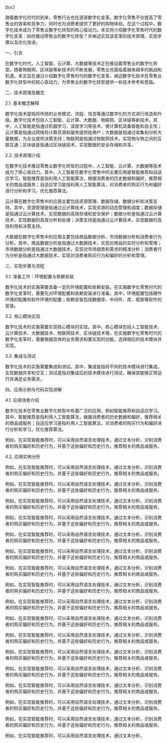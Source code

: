 
[toc]                    
                
                
随着数字化时代的到来，零售行业也在逐渐数字化变革。数字化零售不仅提高了零售业的效率和竞争力，同时也为消费者提供了更好的购物体验。在这个过程中，数字化技术成为了零售业数字化转型的核心驱动力。本文将介绍数字化零售时代的数字化变革：如何推动零售业的数字化转型？并阐述实现该变革的技术原理、实现步骤以及优化改进。

一、引言

在数字化时代，人工智能、云计算、大数据等技术正在推动着零售业的数字化转型。随着物联网、区块链等新技术的不断发展，零售业也面临着越来越多的挑战和机遇。本文旨在通过介绍数字化零售时代的数字化变革，阐述数字化技术在零售业数字化转型中的核心驱动力，为零售业的数字化转型提供一些技术参考和思路。

二、技术原理及概念

2.1. 基本概念解释

数字化技术是指将传统的业务模式、流程、信息等通过数字化的方式进行改造和升级。数字化技术包括人工智能、云计算、大数据、物联网、区块链等新技术。其中，人工智能是指通过机器学习、深度学习等技术，使计算机具备智能和自主性；云计算是指通过网络将计算资源和服务提供给用户；大数据是指通过收集和分析大量数据，为企业提供决策支持；物联网是指通过物联网技术，实现物与物之间的互联互通；区块链是指通过区块链技术，实现数据的安全存储和共享。

2.2. 技术原理介绍

在数字化技术推动零售业数字化转型的过程中，人工智能、云计算、大数据等技术成为了核心驱动力。其中，人工智能在数字化零售中的主要应用是智能推荐和自适应学习。智能推荐是指利用人工智能算法，根据消费者的历史数据和偏好，推荐相关的商品或服务；自适应学习是指利用人工智能算法，对消费者的购买行为和偏好进行分析和学习，优化推荐算法。

云计算在数字化零售中的应用主要包括资源管理、数据存储、数据分析和决策支持。其中，资源管理是指通过云计算技术，实现资源的动态管理和调度；数据存储是指通过云计算技术，实现数据的高效存储和安全保护；数据分析是指通过云计算技术，实现数据的高效分析和处理；决策支持是指通过云计算技术，实现数据的高效利用和决策支持。

大数据在数字化零售中的应用主要包括商品数据分析、市场数据分析和消费者行为分析。其中，商品数据分析是指通过大数据技术，实现对商品的实时分析和管理；市场数据分析是指通过大数据技术，实现对市场趋势和需求的精准分析；消费者行为分析是指通过大数据技术，实现对消费者购买行为和偏好的分析和管理。

三、实现步骤与流程

3.1. 准备工作：环境配置与依赖安装

数字化技术的实施需要具备一定的环境配置和依赖安装。在实施数字化零售时代的数字化变革时，需要先对环境配置和依赖安装进行准备。其中，环境配置包括硬件环境的配置和软件环境的配置；依赖安装包括数据库、中间件、库、框架等软件的安装。

3.2. 核心模块实现

数字化技术的实施需要实现核心模块的实现。其中，核心模块包括人工智能技术、云计算技术、大数据技术、物联网技术、区块链技术等。在实施数字化零售时代的数字化变革时，需要根据具体的业务需求和要实现的功能，选择相应的技术模块并实现。

3.3. 集成与测试

数字化技术的实施需要集成和测试。其中，集成是指将不同的技术模块进行集成，实现数据共享和交互；测试是指对集成后的技术模块进行测试，确保其能够正常运行并满足业务需求。

四、应用示例与代码实现讲解

4.1. 应用场景介绍

数字化技术在零售业数字化转型中有着广泛的应用，例如智能推荐和自适应学习。其中，智能推荐是指利用人工智能算法，根据消费者的历史数据和偏好，推荐相关的商品或服务；自适应学习是指利用人工智能算法，对消费者的购买行为和偏好进行分析和学习，优化推荐算法。

例如，在实现智能推荐时，可以采用自然语言处理技术，通过文本分析，识别消费者的购买偏好和历史行为，并基于这些偏好和历史行为，推荐相关的商品或服务。

4.2. 应用实例分析

例如，在实现智能推荐时，可以采用自然语言处理技术，通过文本分析，识别消费者的购买偏好和历史行为，并基于这些偏好和历史行为，推荐相关的商品或服务。

例如，在实现智能推荐时，可以采用自然语言处理技术，通过文本分析，识别消费者的购买偏好和历史行为，并基于这些偏好和历史行为，推荐相关的商品或服务。

例如，在实现智能推荐时，可以采用自然语言处理技术，通过文本分析，识别消费者的购买偏好和历史行为，并基于这些偏好和历史行为，推荐相关的商品或服务。

例如，在实现智能推荐时，可以采用自然语言处理技术，通过文本分析，识别消费者的购买偏好和历史行为，并基于这些偏好和历史行为，推荐相关的商品或服务。

例如，在实现智能推荐时，可以采用自然语言处理技术，通过文本分析，识别消费者的购买偏好和历史行为，并基于这些偏好和历史行为，推荐相关的商品或服务。

例如，在实现智能推荐时，可以采用自然语言处理技术，通过文本分析，识别消费者的购买偏好和历史行为，并基于这些偏好和历史行为，推荐相关的商品或服务。

例如，在实现智能推荐时，可以采用自然语言处理技术，通过文本分析，识别消费者的购买偏好和历史行为，并基于这些偏好和历史行为，推荐相关的商品或服务。

例如，在实现智能推荐时，可以采用自然语言处理技术，通过文本分析，识别消费者的购买偏好和历史行为，并基于这些偏好和历史行为，推荐相关的商品或服务。

例如，在实现智能推荐时，可以采用自然语言处理技术，通过文本分析，识别消费者的购买偏好和历史行为，并基于这些偏好和历史行为，推荐相关的商品或服务。

例如，在实现智能推荐时，可以采用自然语言处理技术，通过文本分析，识别消费者的购买偏好和历史行为，并基于这些偏好和历史行为，推荐相关的商品或服务。

例如，在实现智能推荐时，可以采用自然语言处理技术，通过文本分析，识别消费者的购买偏好和历史行为，并基于这些偏好和历史行为，推荐相关的商品或服务。

例如，在实现智能推荐时，可以采用自然语言处理技术，通过文本分析，识别消费者的购买偏好和历史行为，并基于这些偏好和历史行为，推荐相关的商品或服务。

例如，在实现智能推荐时，可以采用自然语言处理技术，通过文本分析，识别消费者的购买偏好和历史行为，并基于这些偏好和历史行为，推荐相关的商品或服务。

例如，在实现智能推荐时，可以采用自然语言处理技术，通过文本分析，识别消费者的购买偏好和历史行为，并基于这些偏好和历史行为，推荐相关的商品或服务。

例如，在实现智能推荐时，可以采用自然语言处理技术，通过文本分析，识别消费者的购买偏好和历史行为，并基于这些偏好和历史行为，推荐相关的商品或服务。

例如，在实现智能推荐时，可以采用自然语言处理技术，通过文本分析，识别消费者的购买偏好和历史行为，并基于这些偏好和历史行为，推荐相关的商品或服务。

例如，在实现智能推荐时，可以采用自然语言处理技术，通过文本分析，

